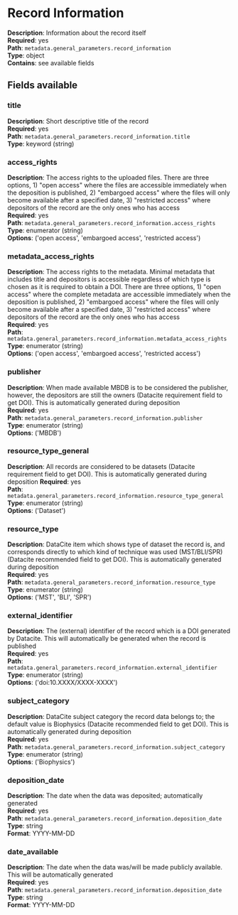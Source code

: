 

# Record Information

**Description**: Information about the record itself <br/>
**Required**: yes <br/>
**Path**: `metadata.general_parameters.record_information` <br/>
**Type**: object <br/>
**Contains**: see available fields <br/>

## Fields available

### title 

**Description**: Short descriptive title of the record <br/>
**Required**: yes <br/>
**Path**: `metadata.general_parameters.record_information.title` <br/>
**Type**: keyword (string) <br/>

### access_rights 

**Description**: The access rights to the uploaded files. There are three options, 1) "open access" where the files are accessible immediately when the deposition is published, 2)
"embargoed access" where the files will only become available after a specified
date, 3) "restricted access" where depositors of the record are the only ones who has access <br/>
**Required**: yes <br/>
**Path**: `metadata.general_parameters.record_information.access_rights` <br/>
**Type**: enumerator (string) <br/>
**Options**: ('open access', 'embargoed access', 'restricted access') <br/>

### metadata_access_rights 

**Description**: The access rights to the metadata. Minimal metadata that includes title and depositors is accessible regardless of which type is chosen as it is required to
obtain a DOI. There are three options, 1) "open access" where the complete metadata
are accessible immediately when the deposition is published, 2) "embargoed access" where the files will only become available after a specified date, 3) "restricted access" where depositors of the record are the only ones who has access <br/>
**Required**: yes <br/>
**Path**: `metadata.general_parameters.record_information.metadata_access_rights` <br/>
**Type**: enumerator (string) <br/>
**Options**: ('open access', 'embargoed access', 'restricted access') <br/>

### publisher 

**Description**: When made available MBDB is to be considered the publisher, however, the depositors are still the owners (Datacite requirement field to get DOI). This is automatically generated during deposition <br/>
**Required**: yes <br/>
**Path**: `metadata.general_parameters.record_information.publisher` <br/>
**Type**: enumerator (string) <br/>
**Options**: ('MBDB') <br/>

### resource_type_general

**Description**: All records are considered to be datasets (Datacite requirement field to get DOI). This is automatically generated during deposition 
**Required**: yes <br/>
**Path**: `metadata.general_parameters.record_information.resource_type_general` <br/>
**Type**: enumerator (string) <br/>
**Options**: ('Dataset') <br/>

### resource_type 

**Description**: DataCite item which shows type of dataset the record is, and corresponds directly to which kind of technique was used (MST/BLI/SPR) (Datacite recommended field to get DOI). This is automatically generated during deposition <br/>
**Required**: yes <br/>
**Path**: `metadata.general_parameters.record_information.resource_type` <br/>
**Type**: enumerator (string) <br/>
**Options**: ('MST', 'BLI', 'SPR') <br/>

### external_identifier 

**Description**: The (external) identifier of the record which is a DOI generated by Datacite. This will automatically be generated when the record is published <br/>
**Required**: yes <br/>
**Path**: `metadata.general_parameters.record_information.external_identifier` <br/>
**Type**: enumerator (string) <br/>
**Options**: ('doi:10.XXXX/XXXX-XXXX') <br/>
 
### subject_category 

**Description**: DataCite subject category the record data belongs to; the default value is Biophysics (Datacite recommended field to get DOI). This is automatically generated during deposition  <br/>
**Required**: yes <br/>
**Path**: `metadata.general_parameters.record_information.subject_category` <br/>
**Type**: enumerator (string) <br/>
**Options**: ('Biophysics') <br/>

### deposition_date

**Description**: The date when the data was deposited; automatically generated <br/>
**Required**: yes <br/>
**Path**: `metadata.general_parameters.record_information.deposition_date` <br/>
**Type**: string <br/> 
**Format**: YYYY-MM-DD <br/>

### date_available

**Description**: The date when the data was/will be made publicly available. This will be automatically generated <br/>
**Required**: yes <br/>
**Path**: `metadata.general_parameters.record_information.deposition_date` <br/>
**Type**: string  <br/>
**Format**: YYYY-MM-DD <br/>
